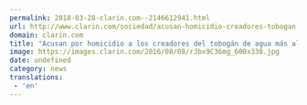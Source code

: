 ```yaml
---
permalink: 2018-03-28-clarin.com--2146612941.html
url: http://www.clarin.com/sociedad/acusan-homicidio-creadores-tobogan-agua-alto-mundo_0_rJRKvGFcG.html
domain: clarin.com
title: "Acusan por homicidio a los creadores del tobogán de agua más alto del mundo"
image: https://images.clarin.com/2016/08/08/rJbx9C36mg_600x338.jpg
date: undefined
category: news
translations: 
 - 'en'
---
```


